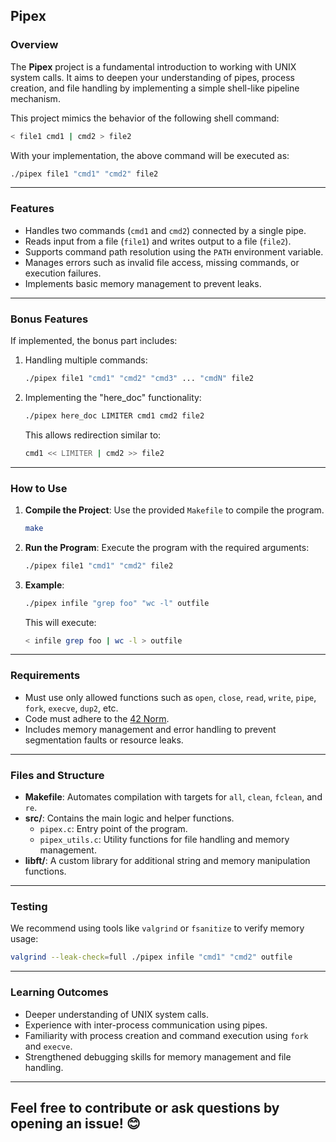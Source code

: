 ## Pipex

### Overview
The **Pipex** project is a fundamental introduction to working with UNIX system calls. It aims to deepen your understanding of pipes, process creation, and file handling by implementing a simple shell-like pipeline mechanism.

This project mimics the behavior of the following shell command:
```bash
< file1 cmd1 | cmd2 > file2
```
With your implementation, the above command will be executed as:
```bash
./pipex file1 "cmd1" "cmd2" file2
```

---

### Features
- Handles two commands (`cmd1` and `cmd2`) connected by a single pipe.
- Reads input from a file (`file1`) and writes output to a file (`file2`).
- Supports command path resolution using the `PATH` environment variable.
- Manages errors such as invalid file access, missing commands, or execution failures.
- Implements basic memory management to prevent leaks.

---

### Bonus Features
If implemented, the bonus part includes:
1. Handling multiple commands:
   ```bash
   ./pipex file1 "cmd1" "cmd2" "cmd3" ... "cmdN" file2
   ```
2. Implementing the "here_doc" functionality:
   ```bash
   ./pipex here_doc LIMITER cmd1 cmd2 file2
   ```
   This allows redirection similar to:
   ```bash
   cmd1 << LIMITER | cmd2 >> file2
   ```

---

### How to Use
1. **Compile the Project**: 
   Use the provided `Makefile` to compile the program.
   ```bash
   make
   ```

2. **Run the Program**:
   Execute the program with the required arguments:
   ```bash
   ./pipex file1 "cmd1" "cmd2" file2
   ```

3. **Example**:
   ```bash
   ./pipex infile "grep foo" "wc -l" outfile
   ```
   This will execute:
   ```bash
   < infile grep foo | wc -l > outfile
   ```

---

### Requirements
- Must use only allowed functions such as `open`, `close`, `read`, `write`, `pipe`, `fork`, `execve`, `dup2`, etc.
- Code must adhere to the [42 Norm](https://github.com/42School/norminette).
- Includes memory management and error handling to prevent segmentation faults or resource leaks.

---

### Files and Structure
- **Makefile**: Automates compilation with targets for `all`, `clean`, `fclean`, and `re`.
- **src/**: Contains the main logic and helper functions.
  - `pipex.c`: Entry point of the program.
  - `pipex_utils.c`: Utility functions for file handling and memory management.
- **libft/**: A custom library for additional string and memory manipulation functions.

---

### Testing
We recommend using tools like `valgrind` or `fsanitize` to verify memory usage:
```bash
valgrind --leak-check=full ./pipex infile "cmd1" "cmd2" outfile
```

---

### Learning Outcomes
- Deeper understanding of UNIX system calls.
- Experience with inter-process communication using pipes.
- Familiarity with process creation and command execution using `fork` and `execve`.
- Strengthened debugging skills for memory management and file handling.

---

Feel free to contribute or ask questions by opening an issue! 😊
---
